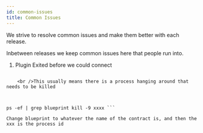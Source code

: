 ```yaml
---
id: common-issues
title: Common Issues
---
```

We strive to resolve common issues and make them better with each release.

Inbetween releases we keep common issues here that people run into.

1) Plugin Exited before we could connect

```plugin: plugin process exited: path=/bin/sh panic: plugin exited before we could connect

    <br />This usually means there is a process hanging around that needs to be killed
    
    

ps -ef | grep blueprint kill -9 xxxx ```

Change blueprint to whatever the name of the contract is, and then the xxx is the process id